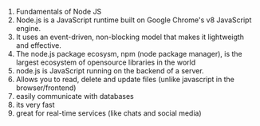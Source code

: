 1. Fundamentals of Node JS
2. Node.js is a JavaScript runtime built on Google Chrome's v8 JavaScript engine.
3. It uses an event-driven, non-blocking model that makes it lightweigth and effective.
4. The node.js package ecosysm, npm (node package manager), is the largest ecosystem of opensource libraries in the world
5. node.js is JavaScript running on the backend of a server.
6. Allows you to read, delete and update files (unlike javascript in the browser/frontend)
7. easily communicate with databases
8. its very fast
9. great for real-time services (like chats and social media)